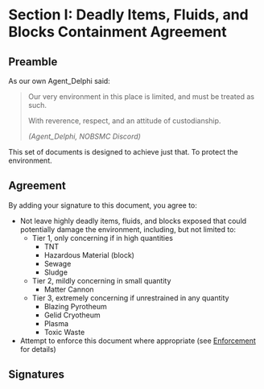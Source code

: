 # Section I: Deadly Items, Fluids, and Blocks Containment Agreement

## Preamble

As our own Agent_Delphi said:
> Our very environment in this place is limited, and must be treated as such.
> 
> With reverence, respect, and an attitude of custodianship.
>
>*(Agent_Delphi, NOBSMC Discord)*

This set of documents is designed to achieve just that. To protect the environment.

## Agreement
By adding your signature to this document, you agree to:

* Not leave highly deadly items, fluids, and blocks exposed that could potentially damage the environment, including, but not limited to:
  * Tier 1, only concerning if in high quantities
    * TNT
    * Hazardous Material (block)
    * Sewage
    * Sludge
  * Tier 2, mildly concerning in small quantity
    * Matter Cannon
  * Tier 3, extremely concerning if unrestrained in any quantity
    * Blazing Pyrotheum
    * Gelid Cryotheum
    * Plasma
    * Toxic Waste
* Attempt to enforce this document where appropriate (see [Enforcement](tekkitdoctrine/Enforcement.markdown) for details)

## Signatures